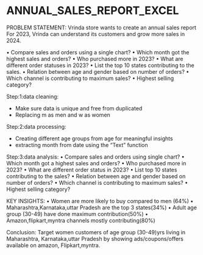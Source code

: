 # ANNUAL_SALES_REPORT_EXCEL
PROBLEM STATEMENT: Vrinda store wants to create an annual sales report
For 2023, Vrinda can understand its customers and grow more sales in 2024.

•	Compare sales and orders using a single chart?
•	Which month got the highest sales and orders?
•	Who purchased more in 2023?
•	What are different order statuses in 2023?
•	List the top 10 states contributing to the sales.
•	Relation between age and gender based on number of orders?
•	Which channel is contributing to maximum sales?
•	Highest selling category?

Step:1:data cleaning: 
* Make sure data is unique and free from duplicated
* Replacing m as men and w as women
  
Step:2:data processing:
* Creating different age groups from age  for meaningful  insights
* extracting month from date using the “Text” function
  
Step:3:data analysis:
•	Compare sales and orders using single chart?
•	Which month got a highest sales and orders?
•	Who purchased more in 2023?
•	What are different order status in 2023?
•	List top 10 states contributing to the sales?
•	Relation between age and gender based on number of orders?
•	Which channel is contributing to maximum sales?
•	Highest selling category?

KEY INSIGHTS:
•	Women are more likely to buy compared to men (64%)
•	Maharashtra,Karnataka,uttar Pradesh are the top 3 states(34%)
•	Adult age group (30-49) have done maximum contribution(50%)
•	Amazon,flipkart,myntra channels mostly contributing(80%)

Conclusion:
Target women customers of age group (30-49)yrs living in Maharashtra,
Karnataka,uttar Pradesh by showing ads/coupons/offers available on amazon,
Flipkart,myntra.
